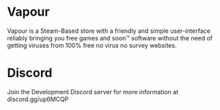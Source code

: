 # Vapour
Vapour is a Steam-Based store with a friendly and simple user-interface reliably bringing you free games and soon™️ software without the need of getting viruses from 100% free no virus no survey websites.

# Discord
Join the Development Discord server for more information at discord.gg/up6MCQP
